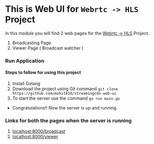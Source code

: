 # This is Web UI for `Webrtc -> HLS` Project

In this module you will find 2 web pages for the [Webrtc -> HLS](https://github.com/mohit810/streamingcdn) Project. 
1) Broadcasting Page 
2) Viewer Page ( Broadcast watcher )

### Run Application

#### Steps to follow for using this project
1) Install Golang
2) Download the project using Git command `git clone https://github.com/mohit810/streamingcdn-web-ui` 
3) To start the server use the command `go run main.go`

* Congratulations!! Now the server is up and running.

### Links for both the pages when the server is running
1) [localhost:8000/broadcast](http://localhost:8000/broadcast)
2) [localhost:8000/viewer](http://localhost:8000/viewer)